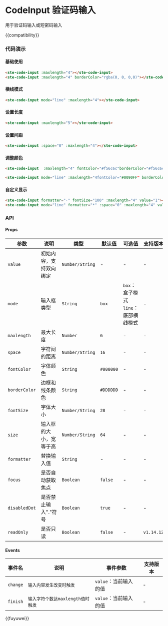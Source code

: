 # CodeInput 验证码输入

用于验证码输入或短密码输入

{{compatibility}}

### 代码演示

#### 基础使用

```html
<ste-code-input :maxlength="4"></ste-code-input>
<ste-code-input :maxlength="4" borderColor="rgba(0, 0, 0,0)"></ste-code-input>
```

#### 横线模式

```html
<ste-code-input mode="line" :maxlength="4"></ste-code-input>
```

#### 设置长度

```html
<ste-code-input :maxlength="5"></ste-code-input>
```

#### 设置间距

```html
<ste-code-input :space="0" :maxlength="4"></ste-code-input>
```

#### 调整颜色

```html
<ste-code-input  :maxlength="4" fontColor="#f56c6c"borderColor="#f56c6c"></ste-code-input>

<ste-code-input mode="line" :maxlength="4fontColor="#0090FF" borderColor="#0090FF"></ste-code-input>
```

#### 自定义显示

```html
<ste-code-input formatter="·" fontSize="100" :maxlength="4" value="1"></ste-code-input>
<ste-code-input mode="line" formatter="*" :space="0" :maxlength="4" value="12"></ste-code-input>
```

### API

#### Props

| 参数          | 说明                   | 类型            | 默认值    | 可选值                                   | 支持版本   |
| ------------- | ---------------------- | --------------- | --------- | ---------------------------------------- | ---------- |
| `value`       | 初始内容，支持双向绑定 | `Number/String` | -         | -                                        | -          |
| `mode`        | 输入框类型             | `String`        | `box`     | `box`：盒子模式<br/>`line`：底部横线模式 | -          |
| `maxlength`   | 最大长度               | `Number`        | `6`       | -                                        | -          |
| `space`       | 字符间的距离           | `Number/String` | `16`      | -                                        | -          |
| `fontColor`   | 字体颜色               | `String`        | `#000000` | -                                        | -          |
| `borderColor` | 边框和线条颜色         | `String`        | `#DDDDDD` | -                                        | -          |
| `fontSize`    | 字体大小               | `Number/String` | `28`      | -                                        | -          |
| `size`        | 输入框的大小，宽等于高 | `Number/String` | `64`      | -                                        | -          |
| `formatter`   | 替换输入值             | `String`        | -         | -                                        | -          |
| `focus`       | 是否自动获取焦点       | `Boolean`       | `false`   | -                                        | -          |
| `disabledDot` | 是否禁止输入"."符号    | `Boolean`       | `true`    | -                                        | -          |
| `readOnly`    | 是否只读               | `Boolean`       | `false`   | -                                        | `v1.14.12` |

#### Events

| 事件名   | 说明                              | 事件参数              | 支持版本 |
| -------- | --------------------------------- | --------------------- | -------- |
| `change` | `输入内容发生改变时触发`          | `value`：当前输入的值 | -        |
| `finish` | `输入字符个数达maxlength值时触发` | `value`：当前输入的值 | -        |

{{fuyuwei}}
